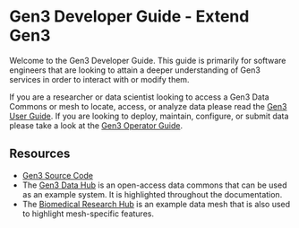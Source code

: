 # Gen3 Developer Guide - Extend Gen3

Welcome to the Gen3 Developer Guide.  This guide is primarily for software engineers that are looking to attain a deeper understanding of Gen3 services in order to interact with or modify them.  

If you are a researcher or data scientist looking to access a Gen3 Data Commons or mesh to locate, access, or analyze data please read the [Gen3 User Guide][Gen3 User Guide].  If you are looking to deploy, maintain, configure, or submit data please take a look at the [Gen3 Operator Guide][Gen3 Operator Guide].

## Resources

* [Gen3 Source Code][source code]
* The [Gen3 Data Hub][data hub] is an open-access data commons that can be used as an example system.  It is highlighted throughout the documentation.
* The [Biomedical Research Hub][BRH] is an example data mesh that is also used to highlight mesh-specific features.

<!-- Links -->
[Gen3 User Guide]: ../user-guide/index.md
[Gen3 Operator Guide]: ../operator-guide/index.md

[source code]: https://github.com/uc-cdis
[data hub]: https://gen3.datacommons.io/
[BRH]: https://brh.data-commons.org/

